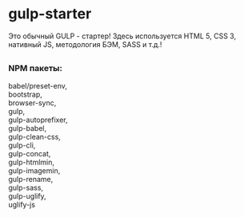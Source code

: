 # gulp-starter

Это обычный GULP - стартер!
Здесь используется HTML 5, CSS 3, нативный JS, методология БЭМ, SASS и т.д.!
##
### NPM пакеты:
   babel/preset-env,<br>
   bootstrap,<br>
   browser-sync,<br>
   gulp,<br>
   gulp-autoprefixer,<br>
   gulp-babel,<br>
   gulp-clean-css,<br>
   gulp-cli,<br>
   gulp-concat,<br>
   gulp-htmlmin,<br>
   gulp-imagemin,<br>
   gulp-rename,<br>
   gulp-sass,<br>
   gulp-uglify,<br>
   uglify-js
